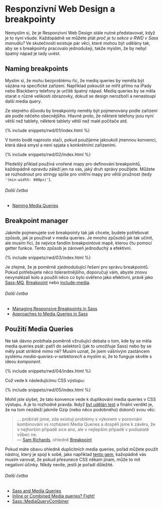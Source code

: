 
# Responzivní Web Design a breakpointy

Nemyslím si, že je Responzivní Web Design stále nutné představovat, když je to nyní všude. Každopádně se můžete ptát *proč je tu sekce o RWD v Sass manuálu?* Ve skutečnosti existuje pár věcí, které mohou být udělány tak, aby se s breakpointy pracovalo jednodušeji, takže myslím, že by nebyl špatný nápad je tady uvést.

## Naming breakpoints

Myslím si, že mohu bezproblému říc, že mediq queries by neměla být vázána na specifické zařízení. Například pokoušit se mířit přímo na iPady nebo Blackberry telefony je určitě špatný nápad. Mediq queries by se měla starat o různé velikosti obrazovky, dokud se design nerozboří a nenastoupí další media query.

Ze stejného důvodu by breakpointy neměly být pojmenovány podle zařízení ale podle něčeho obecnějšího. Hlavně proto, že některé telefony jsou nyní větší než tablety, některé tablety větší než malé počítače atd.

{% include snippets/rwd/01/index.html %}

V tomto bodě naprosto stačí, pokud použijeme jakoukoli jmennou konvenci, která dává smysl a není spjata s konkrétními zařízeními.

{% include snippets/rwd/02/index.html %}

<div class="note">
  <p>Předešlý příklad používá vnořené mapy pro definování breakpointů, každopádně opravdu záleží jen na vás, jaký druh správy použijete. Můžete se rozhodnout pro stringy spíše pro vnitřní mapy pro větší pružnost (tedy <code>'(min-width: 800px)'</code>).</p>
</div>

###### Další četba

* [Naming Media Queries](http://css-tricks.com/naming-media-queries/)

## Breakpoint manager

Jakmile pojmenujete své breakpointy tak jak chcete, budete potřebovat způsob, jak je používat v media queries. Je mnoho způsobů jak tak učinit, ale musím říci, že nejvíce fandím breakpointové mapě, kterou čtu pomocí getter funkce. Tento způsob je zároveň jednoduchý a efektivní.

{% include snippets/rwd/03/index.html %}

<div class="note">
  <p>Je zřejmé, že je poměrně zjednodušující řešení pro správu breakpointů. Pokud potřebujete něco tolerantnějšího, doporučuji vám, abyste znovu nevynalézali kolo a použili něco co bylo ověřeno jako efektivní, právě jako <a href="https://github.com/sass-mq/sass-mq">Sass-MQ</a>, <a href="http://breakpoint-sass.com/">Breakpoint</a> nebo <a href="https://github.com/eduardoboucas/include-media">include-media</a>.</p>
</div>

###### Další četba

* [Managing Responsive Breakpoints in Sass](http://www.sitepoint.com/managing-responsive-breakpoints-sass/)
* [Approaches to Media Queries in Sass](http://css-tricks.com/approaches-media-queries-sass/)

## Použití Media Queries

Ne tak dávno probíhala poměrně vžrušující debata o tom, kde by se měla media queries psát: patří do selektorů (jak to umožňuje Sass) nebo by se měly psát striktně mimo ně? Musím uznat, že jsem vášnivým zastáncem systému *media-queries-v-selektorech* a myslím si, že to funguje skvěle s ideou *komponent*.

{% include snippets/rwd/04/index.html %}

Což vede k následujícímu CSS výstupu:

{% include snippets/rwd/05/index.html %}

Mohli jste slyšet, že tato konvence vede k duplikování media queries v CSS výstupu. A je to rozhodně pravda. Ikdyž [byl udělán test](http://sasscast.tumblr.com/post/38673939456/sass-and-media-queries) a finální verdikt je, že na tom nezáleží jakmile Gzip (nebo něco podobného) dokončí svou věc:

> … probírali jsme, zda existují problémy s výkonem v porovnání kombinování vs rozházení Media Queries a dospěli jsme k závěru, že v nejhorším případě sice ano, ale v nejlepším případě v podsatatě vůbec ne. <br> 
> &mdash; [Sam Richards](https://twitter.com/snugug), ohledně [Breakpoint](http://breakpoint-sass.com/)

Pokud máte obavu ohledně duplicitních media queries, pořád můžete použít nástroj, který je spojí k sobě, jako například [tento gem](https://github.com/aaronjensen/sass-media_query_combiner), kažopádně vás musím varovat, že pokud přesunece CSS někam jinam, může to mít negativní účinky. Nikdy nevíte, jestli je pořadí důležité.

###### Další četba

* [Sass and Media Queries](http://sasscast.tumblr.com/post/38673939456/sass-and-media-queries)
* [Inline or Combined Media queries? Fight!](http://benfrain.com/inline-or-combined-media-queries-in-sass-fight/)
* [Sass::MediaQueryCombiner](https://github.com/aaronjensen/sass-media_query_combiner)

